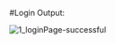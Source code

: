 #Login Output:

![1_loginPage-successful](https://user-images.githubusercontent.com/94224849/143027300-627853b3-6b68-4ac6-81ce-8bf2348df94c.jpg)
